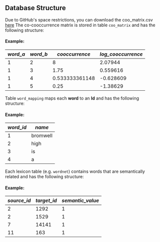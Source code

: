 ## Database Structure

Due to GitHub's space restrictions, you can download the coo_matrix.csv [here](www.some_link.com)
The co-cooccurrence matrix is stored in table `coo_matrix`  and has the following structure:

#### Example:
| *word_a* | *word_b* | *cooccurrence* | *log_cooccurrence* |
| -------- | -------- | -------------- | ------------------ |
| 1        | 2        | 8              | 2.07944            |
| 1        | 3        | 1.75           | 0.559616           |
| 1        | 4        | 0.533333361148 | -0.628609          |
| 1        | 5        | 0.25           | -1.38629           |

Table `word_mapping` maps each **word** to an **Id** and has the following structure:

#### Example:
| *word_id* | *name*   |
| --------- | -------- |
| 1         | bromwell |
| 2         | high     |
| 3         | is       |
| 4         | a        |

Each lexicon table (e.g. `wordnet`) contains words that are semantically related and has the following structure:

#### Example:
| *source_id* | *target_id* | *semantic_value* |
| ----------- | ----------- | ---------------- |
| 2           | 1292        | 1                |
| 2           | 1529        | 1                |
| 7           | 14141       | 1                |
| 11          | 163         | 1                |

